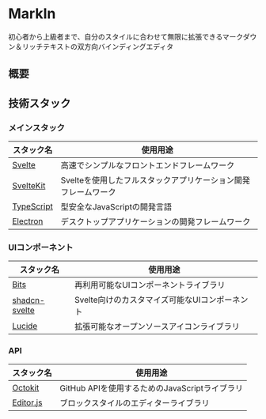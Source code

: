 # MarkIn

初心者から上級者まで、自分のスタイルに合わせて無限に拡張できるマークダウン＆リッチテキストの双方向バインディングエディタ

## 概要

## 技術スタック

### メインスタック

| スタック名 | 使用用途 |
| --- | --- |
| [Svelte](https://svelte.jp/) | 高速でシンプルなフロントエンドフレームワーク |
| [SvelteKit](https://kit.svelte.jp) | Svelteを使用したフルスタックアプリケーション開発フレームワーク |
| [TypeScript](https://typescriptlang.org) | 型安全なJavaScriptの開発言語 |
| [Electron](https://www.electronjs.org/ja/) | デスクトップアプリケーションの開発フレームワーク |

### UIコンポーネント

| スタック名 | 使用用途 |
| --- | --- |
| [Bits](https://bits-ui.com/) | 再利用可能なUIコンポーネントライブラリ |
| [shadcn-svelte](https://shadcn.dev/) | Svelte向けのカスタマイズ可能なUIコンポーネント |
| [Lucide](https://lucide.dev/) | 拡張可能なオープンソースアイコンライブラリ |

### API

| スタック名 | 使用用途 |
| --- | --- |
| [Octokit](https://octokit.github.io/rest.js/) | GitHub APIを使用するためのJavaScriptライブラリ |
| [Editor.js](https://editorjs.io/) | ブロックスタイルのエディターライブラリ |